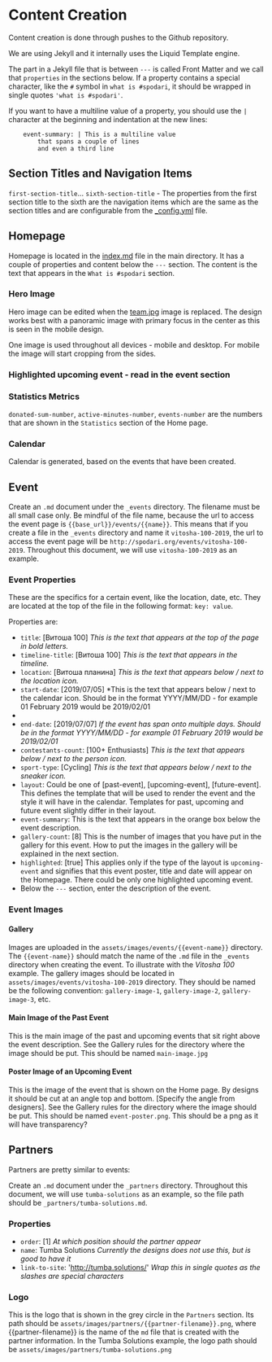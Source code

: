 # Content Creation

Content creation is done through pushes to the Github repository.

We are using Jekyll and it internally uses the Liquid Template engine. 

The part in a Jekyll file that is between `---` is called Front Matter and we call that `properties` in the sections below. If a property contains a special character, like the `#` symbol in `what is #spodari`, it should be wrapped in single quotes `'what is #spodari'`.

If you want to have a multiline value of a property, you should use the `|` character at the beginning and indentation at the new lines: 
```
	event-summary: | This is a multiline value
		that spans a couple of lines
		and even a third line
```

## Section Titles and Navigation Items

`first-section-title`... `sixth-section-title` - The properties from the first section title to the sixth are the navigation items which are the same as the section titles and are configurable from the [_config.yml](../_config.yml) file.

## Homepage

Homepage is located in the [index.md](../index.md) file in the main directory. It has a couple of properties and content below the `---` section. The content is the text that appears in the `What is #spodari` section.

### Hero Image

Hero image can be edited when the [team.jpg](../assets/images/team.jpg) image is replaced. The design works best with a panoramic image with primary focus in the center as this is seen in the mobile design.

One image is used throughout all devices - mobile and desktop. For mobile the image will start cropping from the sides.

### Highlighted upcoming event - read in the event section

### Statistics Metrics

`donated-sum-number`, `active-minutes-number`, `events-number` are the numbers that are shown in the `Statistics` section of the Home page.

### Calendar

Calendar is generated, based on the events that have been created.

## Event 

Create an `.md` document under the `_events` directory. The filename must be all small case only. Be mindful of the file name, because the url to access the event page is `{{base_url}}/events/{{name}}`. This means that if you create a file in the `_events` directory and name it `vitosha-100-2019`, the url to access the event page will be `http://spodari.org/events/vitosha-100-2019`. Throughout this document, we will use `vitosha-100-2019` as an example.

### Event Properties

These are the specifics for a certain event, like the location, date, etc. They are located at the top of the file in the following format: `key: value`.

Properties are:
* `title`: [Витоша 100] *This is the text that appears at the top of the page in bold letters.*
* `timeline-title`: [Витоша 100] *This is the text that appears in the timeline.*
* `location`: [Витоша планина] *This is the text that appears below / next to the location icon.*
* `start-date`: [2019/07/05] *This is the text that appears below / next to the calendar icon. Should be in the format YYYY/MM/DD - for example 01 February 2019 would be 2019/02/01
*
* `end-date`: [2019/07/07] *If the event has span onto multiple days. Should be in the format YYYY/MM/DD - for example 01 February 2019 would be 2019/02/01*
* `contestants-count`: [100+ Enthusiasts] *This is the text that appears below / next to the person icon.*
* `sport-type`: [Cycling] *This is the text that appears below / next to the sneaker icon.*
* `layout`: Could be one of [past-event], [upcoming-event], [future-event]. This defines the template that will be used to render the event and the style it will have in the calendar. Templates for past, upcoming and future event slightly differ in their layout.
* `event-summary`: This is the text that appears in the orange box below the event description.
* `gallery-count`: [8] This is the number of images that you have put in the gallery for this event. How to put the images in the gallery will be explained in the next section.
* `highlighted`: [true] This applies only if the type of the layout is `upcoming-event` and signifies that this event poster, title and date will appear on the Homepage. There could be only one highlighted upcoming event.
* Below the `---` section, enter the description of the event.

### Event Images

#### Gallery

Images are uploaded in the `assets/images/events/{{event-name}}` directory. The `{{event-name}}` should match the name of the `.md` file in the `_events` directory when creating the event. To illustrate with the *Vitosha 100* example. The gallery images should be located in `assets/images/events/vitosha-100-2019` directory. They should be named be the following convention: `gallery-image-1`, `gallery-image-2`, `gallery-image-3`, etc. 

#### Main Image of the Past Event

This is the main image of the past and upcoming events that sit right above the event description. See the Gallery rules for the directory where the image should be put. This should be named `main-image.jpg`

#### Poster Image of an Upcoming Event

This is the image of the event that is shown on the Home page. By designs it should be cut at an angle top and bottom. [Specify the angle from designers]. See the Gallery rules for the directory where the image should be put. This should be named `event-poster.png`. This should be a png as it will have transparency?


## Partners

Partners are pretty similar to events:

Create an `.md` document under the `_partners` directory. Throughout this document, we will use `tumba-solutions` as an example, so the file path should be `_partners/tumba-solutions.md`.

### Properties

* `order`: [1] *At which position should the partner appear*
* `name`: Tumba Solutions *Currently the designs does not use this, but is good to have it*
* `link-to-site`: 'http://tumba.solutions/' *Wrap this in single quotes as the slashes are special characters*

### Logo 

This is the logo that is shown in the grey circle in the `Partners` section. Its path should be `assets/images/partners/{{partner-filename}}.png`, where {{partner-filename}} is the name of the `md` file that is created with the partner information. In the Tumba Solutions example, the logo path should be `assets/images/partners/tumba-solutions.png` 

